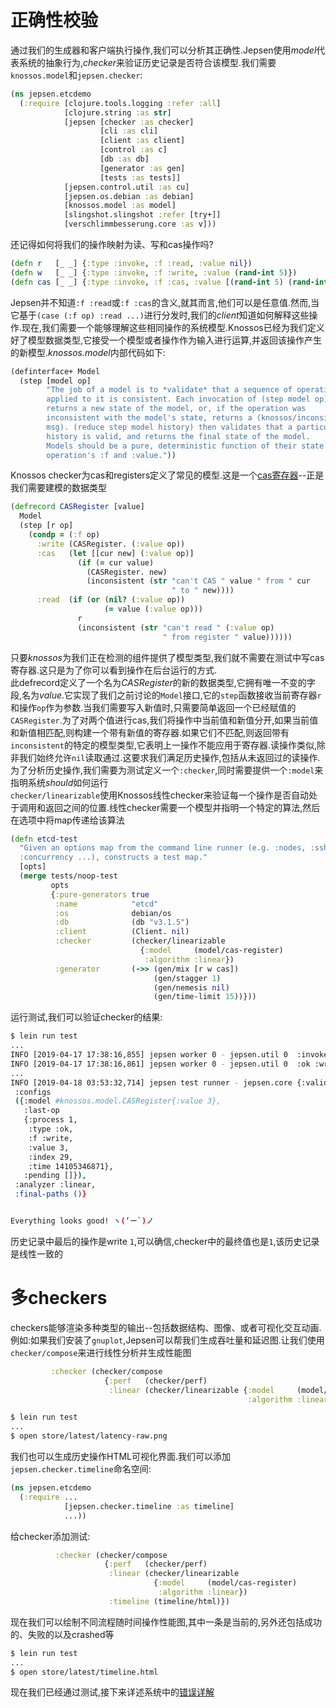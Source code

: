 # 正确性校验
通过我们的生成器和客户端执行操作,我们可以分析其正确性.Jepsen使用*model*代表系统的抽象行为,*checker*来验证历史记录是否符合该模型.我们需要`knossos.model`和`jepsen.checker`:
```clojure
(ns jepsen.etcdemo
  (:require [clojure.tools.logging :refer :all]
            [clojure.string :as str]
            [jepsen [checker :as checker]
                    [cli :as cli]
                    [client :as client]
                    [control :as c]
                    [db :as db]
                    [generator :as gen]
                    [tests :as tests]]
            [jepsen.control.util :as cu]
            [jepsen.os.debian :as debian]
            [knossos.model :as model]
            [slingshot.slingshot :refer [try+]]
            [verschlimmbesserung.core :as v]))
```
还记得如何将我们的操作映射为读、写和cas操作吗?
```clojure
(defn r   [_ _] {:type :invoke, :f :read, :value nil})
(defn w   [_ _] {:type :invoke, :f :write, :value (rand-int 5)})
(defn cas [_ _] {:type :invoke, :f :cas, :value [(rand-int 5) (rand-int 5)]})
```
Jepsen并不知道`:f :read`或`:f :cas`的含义,就其而言,他们可以是任意值.然而,当它基于`(case (:f op) :read ...)`进行分发时,我们的*client*知道如何解释这些操作.现在,我们需要一个能够理解这些相同操作的系统模型.Knossos已经为我们定义好了模型数据类型,它接受一个模型或者操作作为输入进行运算,并返回该操作产生的新模型.*knossos.model*内部代码如下:
```clojure
(definterface+ Model
  (step [model op]
        "The job of a model is to *validate* that a sequence of operations
        applied to it is consistent. Each invocation of (step model op)
        returns a new state of the model, or, if the operation was
        inconsistent with the model's state, returns a (knossos/inconsistent
        msg). (reduce step model history) then validates that a particular
        history is valid, and returns the final state of the model.
        Models should be a pure, deterministic function of their state and an
        operation's :f and :value."))
```
Knossos checker为cas和registers定义了常见的模型.这是一个[cas寄存器](https://github.com/jepsen-io/knossos/blob/443a5a081c76be315eb01c7990cc7f1d9e41ed9b/src/knossos/model.clj#L66-L80)--正是我们需要建模的数据类型
```clojure
(defrecord CASRegister [value]
  Model
  (step [r op]
    (condp = (:f op)
      :write (CASRegister. (:value op))
      :cas   (let [[cur new] (:value op)]
               (if (= cur value)
                 (CASRegister. new)
                 (inconsistent (str "can't CAS " value " from " cur
                                    " to " new))))
      :read  (if (or (nil? (:value op))
                     (= value (:value op)))
               r
               (inconsistent (str "can't read " (:value op)
                                  " from register " value))))))
```
只要*knossos*为我们正在检测的组件提供了模型类型,我们就不需要在测试中写cas寄存器.这只是为了你可以看到操作在后台运行的方式.  
此defrecord定义了一个名为*CASRegister*的新的数据类型,它拥有唯一不变的字段,名为*value*.它实现了我们之前讨论的`Model`接口,它的`step`函数接收当前寄存器`r`和操作`op`作为参数.当我们需要写入新值时,只需要简单返回一个已经赋值的`CASRegister`.为了对两个值进行cas,我们将操作中当前值和新值分开,如果当前值和新值相匹配,则构建一个带有新值的寄存器.如果它们不匹配,则返回带有`inconsistent`的特定的模型类型,它表明上一操作不能应用于寄存器.读操作类似,除非我们始终允许`nil`读取通过.这要求我们满足历史操作,包括从未返回过的读操作.  
为了分析历史操作,我们需要为测试定义一个`:checker`,同时需要提供一个`:model`来指明系统*should*如何运行  
`checker/linearizable`使用Knossos线性checker来验证每一个操作是否自动处于调用和返回之间的位置.线性checker需要一个模型并指明一个特定的算法,然后在选项中将map传递给该算法
```clojure
(defn etcd-test
  "Given an options map from the command line runner (e.g. :nodes, :ssh,
  :concurrency ...), constructs a test map."
  [opts]
  (merge tests/noop-test
         opts
         {:pure-generators true
          :name            "etcd"
          :os              debian/os
          :db              (db "v3.1.5")
          :client          (Client. nil)
          :checker         (checker/linearizable
                             {:model     (model/cas-register)
                              :algorithm :linear})
          :generator       (->> (gen/mix [r w cas])
                                (gen/stagger 1)
                                (gen/nemesis nil)
                                (gen/time-limit 15))}))
```
运行测试,我们可以验证checker的结果:
```bash
$ lein run test
...
INFO [2019-04-17 17:38:16,855] jepsen worker 0 - jepsen.util 0  :invoke :write  1
INFO [2019-04-17 17:38:16,861] jepsen worker 0 - jepsen.util 0  :ok :write  1
...
INFO [2019-04-18 03:53:32,714] jepsen test runner - jepsen.core {:valid? true,
 :configs
 ({:model #knossos.model.CASRegister{:value 3},
   :last-op
   {:process 1,
    :type :ok,
    :f :write,
    :value 3,
    :index 29,
    :time 14105346871},
   :pending []}),
 :analyzer :linear,
 :final-paths ()}


Everything looks good! ヽ(‘ー`)ノ
```
历史记录中最后的操作是write `1`,可以确信,checker中的最终值也是`1`,该历史记录是线性一致的
# 多checkers
checkers能够渲染多种类型的输出--包括数据结构、图像、或者可视化交互动画.例如:如果我们安装了`gnuplot`,Jepsen可以帮我们生成吞吐量和延迟图.让我们使用`checker/compose`来进行线性分析并生成性能图
```clojure
         :checker (checker/compose
                     {:perf   (checker/perf)
                      :linear (checker/linearizable {:model     (model/cas-register)
                                                     :algorithm :linear})})
```
```bash
$ lein run test
...
$ open store/latest/latency-raw.png
```
我们也可以生成历史操作HTML可视化界面.我们可以添加`jepsen.checker.timeline`命名空间:
```clojure
(ns jepsen.etcdemo
  (:require ...
            [jepsen.checker.timeline :as timeline]
            ...))
```
给checker添加测试:
```clojure
          :checker (checker/compose
                     {:perf   (checker/perf)
                      :linear (checker/linearizable
                                {:model     (model/cas-register)
                                 :algorithm :linear})
                      :timeline (timeline/html)})
```
现在我们可以绘制不同流程随时间操作性能图,其中一条是当前的,另外还包括成功的、失败的以及crashed等
```bash
$ lein run test
...
$ open store/latest/timeline.html
```
现在我们已经通过测试,接下来详述系统中的[错误详解](https://github.com/jaydenwen123/jepsen/blob/main/doc/cn_tutorial/05-cn-nemesis.md)